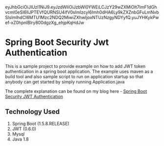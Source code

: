 eyJhbGciOiJIUzI1NiJ9.eyJzdWIiOiJzbWl0YWEiLCJzY29wZXMiOlt7ImF1dGhvcml0eSI6IlJPTEVfQURNSU4ifV0sImlzcyI6Imh0dHA6Ly9kZXZnbGFuLmNvbSIsImlhdCI6MTU1Mzc2NDQ2MiwiZXhwIjoxNTUzNzgyNDYyfQ.yuJYHKykPwef-xZ0hpnIBlry800dgzXg_ehjpKqHdJw


# Spring Boot Security Jwt Authentication

This is a sample project to provide example on how to add JWT token authentication in a spring boot application.
The example uses maven as a build tool and also sample script to run on application startup so that anybody can get started by simply running Application.java
 
The complete explanation can be found on my blog here - [Spring Boot Security JWT Authentication](http://www.devglan.com/spring-security/spring-boot-jwt-auth)
## Technology Used

 1. Spring Boot (1.5.8.RELEASE)
 2.  JWT (0.6.0)
 3.  Mysql
 4. Java 1.8
